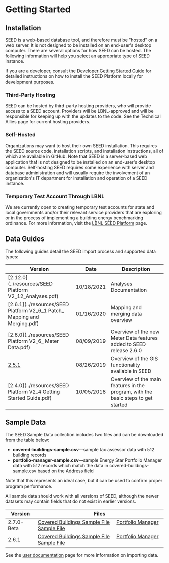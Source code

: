 # Getting Started

## Installation

SEED is a web-based database tool, and therefore must be "hosted" on a web server. It is not designed to be installed on an end-user's desktop computer. There are several options for how SEED can be hosted. The following information will help you select an appropriate type of SEED instance.

If you are a developer, consult the [Developer Getting Started Guide](https://seed-platform.readthedocs.io/en/latest/getting_started.html) for detailed instructions on how to install the SEED Platform locally for development purposes.

### Third-Party Hosting

SEED can be hosted by third-party hosting providers, who will provide access to a SEED account. Providers will be LBNL-approved and will be responsible for keeping up with the updates to the code. See the Technical Allies page for current hosting providers.

### Self-Hosted

Organizations may want to host their own SEED installation. This requires the SEED source code, installation scripts, and installation instructions, all of which are available in GitHub. Note that SEED is a server-based web application that is not designed to be installed on an end-user's desktop computer. Self-hosting SEED requires some experience with server and database administration and will usually require the involvement of an organization's IT department for installation and operation of a SEED instance.

### Temporary Test Account Through LBNL

We are currently open to creating temporary test accounts for state and local governments and/or their relevant service providers that are exploring or in the process of implementing a building energy benchmarking ordinance. For more information, visit the [LBNL SEED Platform](lbnl.md) page.

## Data Guides

The following guides detail the SEED import process and supported data types:

| Version | Date | Description |
|---------|------|-------------|
| [2.12.0](../resources/SEED Platform V2_12_Analyses.pdf) | 10/18/2021 | Analyses Documentation |
| [2.6.1](../resources/SEED Platform V2_6_1 Patch_ Mapping and Merging.pdf) | 01/16/2020 | Mapping and merging data overview | 
| [2.6.0](../resources/SEED Platform V2_6_ Meter Data.pdf) | 08/09/2019 | Overview of the new Meter Data features added to SEED release 2.6.0 |
| [2.5.1](https://docs.google.com/a/lbl.gov/viewer?a=v&pid=sites&srcid=bGJsLmdvdnxzZWVkfGd4OjZmMjJkYjc4ZDJkMmE4MjQ) | 08/26/2019 | Overview of the GIS functionality available in SEED | 
| [2.4.0](../resources/SEED Platform V2_4 Getting Started Guide.pdf) | 10/05/2018 | Overview of the main features in the program, with the basic steps to get started |

## Sample Data

The SEED Sample Data collection includes two files and can be downloaded from the table below:

- **covered-buildings-sample.csv**&mdash;sample tax assessor data with 512 building records
- **portfolio-manager-sample.csv**&mdash;sample Energy Star Portfolio Manager data with 512 records which match the data in covered-buildings-sample.csv based on the Address field

Note that this represents an ideal case, but it can be used to confirm proper program performance.

All sample data should work with all versions of SEED, although the newer datasets may contain fields that do not exist in earlier versions. 

| Version | Files |
|---------|-------|
| 2.7.0-Beta | [Covered Buildings Sample File](https://raw.githubusercontent.com/SEED-platform/seed/v2.7.0-Beta/seed/tests/data/covered-buildings-sample.csv) &nbsp; &nbsp; [Portfolio Manager Sample File](https://raw.githubusercontent.com/SEED-platform/seed/v2.7.0-Beta/seed/tests/data/portfolio-manager-sample.csv) | 
| 2.6.1 | [Covered Buildings Sample File](https://raw.githubusercontent.com/SEED-platform/seed/v2.6.1/seed/tests/data/covered-buildings-sample.csv) &nbsp; &nbsp; [Portfolio Manager Sample File](https://raw.githubusercontent.com/SEED-platform/seed/v2.6.1/seed/tests/data/portfolio-manager-sample.csv) | 


See the [user documentation](documentation.md) page for more information on importing data.